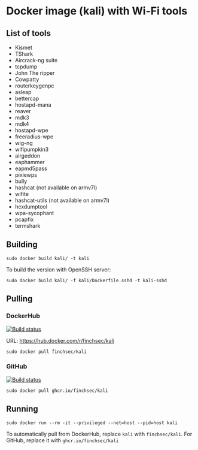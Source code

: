 # Docker image (kali) with Wi-Fi tools

## List of tools

- Kismet
- TShark
- Aircrack-ng suite
- tcpdump
- John The ripper
- Cowpatty
- routerkeygenpc
- asleap
- bettercap
- hostapd-mana
- reaver
- mdk3
- mdk4
- hostapd-wpe
- freeradius-wpe
- wig-ng
- wifipumpkin3
- airgeddon
- eaphammer
- eapmd5pass
- pixiewps
- bully
- hashcat (not available on armv7l)
- wifite
- hashcat-utils (not available on armv7l)
- hcxdumptool
- wpa-sycophant
- pcapfix
- termshark

## Building

`sudo docker build kali/ -t kali`

To build the version with OpenSSH server:

`sudo docker build kali/ -f kali/Dockerfile.sshd -t kali-sshd`

## Pulling

### DockerHub

[![Build status](https://github.com/FinchSec/kali/actions/workflows/docker.yml/badge.svg)](https://github.com/FinchSec/kali/actions/workflows/docker.yml)

URL: https://hub.docker.com/r/finchsec/kali

`sudo docker pull finchsec/kali`

### GitHub

[![Build status](https://github.com/FinchSec/kali/actions/workflows/docker-ghcrio.yml/badge.svg)](https://github.com/FinchSec/kali/actions/workflows/docker-ghcrio.yml)

`sudo docker pull ghcr.io/finchsec/kali`

## Running

`sudo docker run --rm -it --privileged --net=host --pid=host kali`

To automatically pull from DockerHub, replace `kali` with `finchsec/kali`. For GitHub, replace it with `ghcr.io/finchsec/kali`
